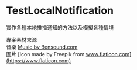# TestLocalNotification
實作各種本地推播通知的方法以及模擬各種情境  
  
專案素材來源  
音樂 [Music by Bensound.com](https://www.bensound.com)  
圖片 [Icon made by Freepik from www.flaticon.com](https://www.flaticon.com)
